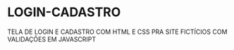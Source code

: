 # LOGIN-CADASTRO
TELA DE LOGIN E CADASTRO COM HTML E CSS PRA SITE FICTÍCIOS COM VALIDAÇÕES EM JAVASCRIPT
